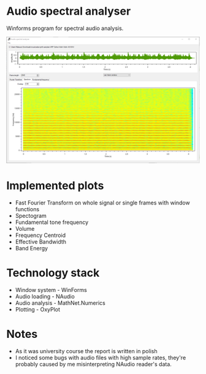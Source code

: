 # Audio spectral analyser
Winforms program for spectral audio analysis.

![Alt text](report/images/scr8.png)

# Implemented plots
* Fast Fourier Transform on whole signal or single frames with window functions
* Spectogram
* Fundamental tone frequency
* Volume 
* Frequency Centroid
* Effective Bandwidth
* Band Energy

# Technology stack
* Window system - WinForms
* Audio loading - NAudio
* Audio analysis - MathNet.Numerics
* Plotting - OxyPlot

# Notes
* As it was university course the report is written in polish
* I noticed some bugs with audio files with high sample rates, they're probably caused by me misinterpreting NAudio reader's data.
